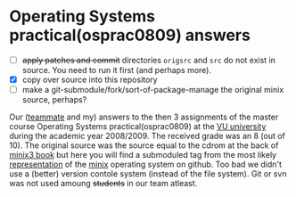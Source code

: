 # Operating Systems practical(osprac0809) answers
- [ ] ~~apply patches and commit~~  directories `origsrc` and `src` do not exist in source. You need to run it first (and perhaps more).
- [x] copy over source into this repository
- [ ] make a git-submodule/fork/sort-of-package-manage the original minix source, perhaps?

Our ([teammate](@richadr) and my) answers to the then 3 assignments of the master course Operating Systems practical(osprac0809) at the [VU university](https://en.wikipedia.org/wiki/Vrije_Universiteit_Amsterdam) during the academic year 2008/2009. The received grade was an 8 (out of 10). The original source was the source equal to the cdrom at the back of [minix3 book](http://www.minix3.org/doc/) but here you will find a submoduled tag from the most likely [representation](https://github.com/Stichting-MINIX-Research-Foundation/minix/releases/tag/v3.1.0) of the [minix](http://minix3.org/) operating system on github. Too bad we didn't use a (better) version contole system (instead of the file system). Git or svn was not used amoung ~~students~~ in our team atleast.

